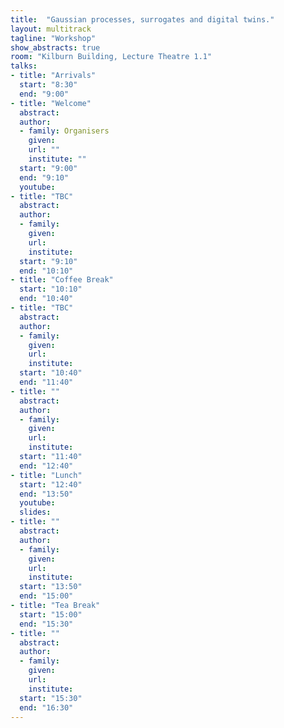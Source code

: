 ```yaml
---
title:  "Gaussian processes, surrogates and digital twins."
layout: multitrack
tagline: "Workshop"
show_abstracts: true
room: "Kilburn Building, Lecture Theatre 1.1"
talks:
- title: "Arrivals"
  start: "8:30"
  end: "9:00"
- title: "Welcome"    
  abstract:
  author:
  - family: Organisers
    given: 
    url: ""
    institute: ""   
  start: "9:00"
  end: "9:10"
  youtube:
- title: "TBC"
  abstract: 
  author:
  - family: 
    given: 
    url: 
    institute: 
  start: "9:10"
  end: "10:10"
- title: "Coffee Break"
  start: "10:10"
  end: "10:40"    
- title: "TBC"
  abstract: 
  author:
  - family: 
    given: 
    url: 
    institute: 
  start: "10:40"
  end: "11:40"  
- title: ""
  abstract: 
  author:
  - family:   
    given: 
    url: 
    institute: 
  start: "11:40"
  end: "12:40"
- title: "Lunch"
  start: "12:40"
  end: "13:50"
  youtube:
  slides: 
- title: ""
  abstract: 
  author:
  - family:  
    given: 
    url: 
    institute: 
  start: "13:50"
  end: "15:00"  
- title: "Tea Break"
  start: "15:00"
  end: "15:30"
- title: ""
  abstract:   
  author:
  - family: 
    given: 
    url: 
    institute: 
  start: "15:30"
  end: "16:30"
---
```

